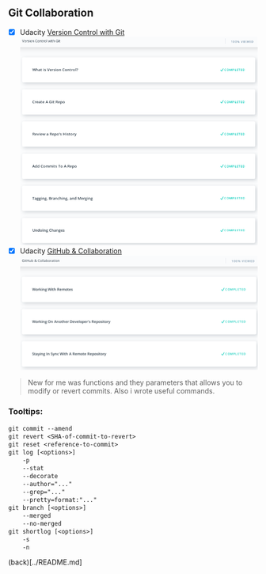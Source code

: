## Git Collaboration

- [x] Udacity [Version Control with Git](https://classroom.udacity.com/courses/ud123/)
![completed](version-control-with-git.png)
- [x] Udacity [GitHub & Collaboration](https://classroom.udacity.com/courses/ud456)
![completed](github-and-collaboration.png)

> New for me was functions and they parameters that allows you to modify or revert commits. Also i wrote useful commands.

### Tooltips:
```
git commit --amend
git revert <SHA-of-commit-to-revert>
git reset <reference-to-commit>
git log [<options>]
    -p
    --stat
    --decorate
    --author="..."
    --grep="..."
    --pretty=format:"..."
git branch [<options>]
    --merged
    --no-merged
git shortlog [<options>]
    -s
    -n
```

(back)[../README.md]